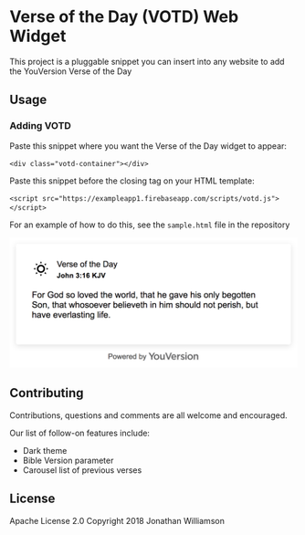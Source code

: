 # Verse of the Day (VOTD) Web Widget

This project is a pluggable snippet you can insert into any website to add the YouVersion Verse of the Day

## Usage

### Adding VOTD

Paste this snippet where you want the Verse of the Day widget to appear:

```
<div class="votd-container"></div>
```

Paste this snippet before the closing </body> tag on your HTML template:

``` 
<script src="https://exampleapp1.firebaseapp.com/scripts/votd.js"></script>
```

For an example of how to do this, see the `sample.html` file in the repository

![screenshot](https://raw.githubusercontent.com/jon-w1/votd-widget/master/docs/screencapture.png "Example screenshot")

## Contributing

Contributions, questions and comments are all welcome and encouraged. 

Our list of follow-on features include:
* Dark theme
* Bible Version parameter
* Carousel list of previous verses

## License

Apache License 2.0
Copyright 2018 Jonathan Williamson
